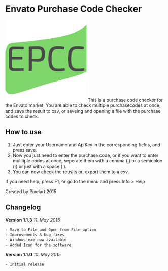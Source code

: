 # Envato Purchase Code Checker

![alt text][logo] This is a purchase code checker for the Envato market. You are able to check multiple purchasecodes at once, and save the result to csv, or saveing and opening a file with the purchase codes to check.

## How to use
1. Just enter your Username and ApiKey in the corresponding fields, and press save.
2. Now you just need to enter the purchase code, or if you want to enter mulitiple codes at once, seperate them with a comma (,) or a semicolon (;) or just with a space ( ).
3. You can now check the reuslts or, export them to a csv.

If you need help, press F1, or go to the menu and press Info > Help

Created by Pixelart 2015

## Changelog

**Version 1.1.3**  *11. May 2015*
```
- Save to File and Open from File option
- Improvements & bug fixes
- Windows exe now available
- Added Icon for the software
```

**Version 1.1.0**  *10. May 2015*
```
- Initial release
```



[logo]: https://github.com/PixelartDev/Envato-Purchase-Code-Checker/raw/master/assets/epcc.png "Logo"